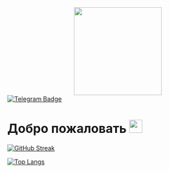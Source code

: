 <div id="header">
  <div  align="center">
  <img src="https://media.tenor.com/IrQdEDGIF5cAAAAi/hello.gif" width="200"/>
</div>
<div id="badges">
  <a href="https://t.me/MWTechnolog">
    <img src="https://img.shields.io/badge/Telegram-blue?style=for-the-badge&logo=telegram&logoColor=white" alt="Telegram Badge"/>
  </a>
</div>
<img src="https://komarev.com/ghpvc/?username=MWT-proger&style=flat-square&color=blue" alt=""/>
<h1>
  Добро пожаловать
  <img src="https://media.giphy.com/media/hvRJCLFzcasrR4ia7z/giphy.gif" width="30px"/>
</h1>
</div>
  
[![GitHub Streak](http://github-readme-streak-stats.herokuapp.com?user=MWT-proger&locale=ru)](https://git.io/streak-stats)

[![Top Langs](https://github-readme-stats.vercel.app/api/top-langs/?username=MWT-proger&locale=ru&card_width=600)](https://github.com/anuraghazra/github-readme-stats)

